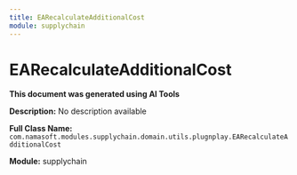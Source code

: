 ```yaml
---
title: EARecalculateAdditionalCost
module: supplychain
---
```



<div class='entity-flows'>

# EARecalculateAdditionalCost

**This document was generated using AI Tools**

**Description:** No description available

**Full Class Name:** `com.namasoft.modules.supplychain.domain.utils.plugnplay.EARecalculateAdditionalCost`

**Module:** supplychain


</div>

